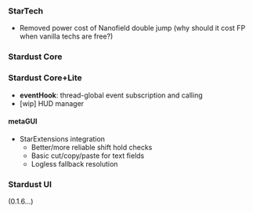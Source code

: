 ### StarTech
- Removed power cost of Nanofield double jump (why should it cost FP when vanilla techs are free?)

### Stardust Core

### Stardust Core+Lite
- **eventHook**: thread-global event subscription and calling
- [wip] HUD manager

#### metaGUI
- StarExtensions integration
  - Better/more reliable shift hold checks
  - Basic cut/copy/paste for text fields
  - Logless fallback resolution

### Stardust UI
(0.1.6...)
